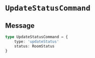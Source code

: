 # `UpdateStatusCommand`

## Message

```ts
type UpdateStatusCommand = {
    type: 'updateStatus'
    status: RoomStatus
}
```
